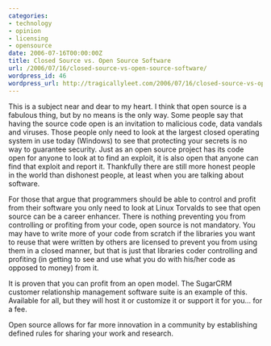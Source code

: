 ```yaml
---
categories:
- technology
- opinion
- licensing
- opensource
date: 2006-07-16T00:00:00Z
title: Closed Source vs. Open Source Software
url: /2006/07/16/closed-source-vs-open-source-software/
wordpress_id: 46
wordpress_url: http://tragicallyleet.com/2006/07/16/closed-source-vs-open-source-software/
---
```


This is a subject near and dear to my heart.  I think that open source is a fabulous thing, but by no means is the only way.  Some people say that having the source code open is an invitation to malicious code, data vandals and viruses.  Those people only need to look at the largest closed operating system in use today (Windows) to see that protecting your secrets is no way to guarantee security.  Just as an open source project has its code open for anyone to look at to find an exploit, it is also open that anyone can find that exploit and report it.  Thankfully there are still more honest people in the world than dishonest people, at least when you are talking about software.

For those that argue that programmers should be able to control and profit from their software you only need to look at Linux Torvalds to see that open source can be a career enhancer.  There is nothing preventing you from controlling or profiting from your code, open source is not mandatory.  You may have to write more of your code from scratch if the libraries you want to reuse that were written by others are licensed to prevent you from using them in a closed manner, but that is just that libraries coder controlling and profiting (in getting to see and use what you do with his/her code as opposed to money) from it.

It is proven that you can profit from an open model.  The SugarCRM customer relationship management software suite is an example of this.  Available for all, but they will host it or customize it or support it for you... for a fee.

Open source allows for far more innovation in a community by establishing defined rules for sharing your work and research.
